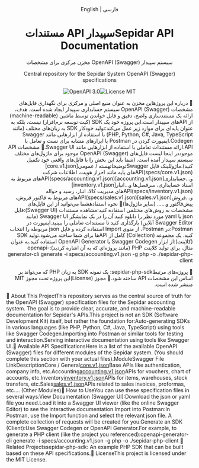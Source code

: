 <!--README دوزبانه (فارسی / انگلیسی)--><div align="center"><!-- لینک‌های جابجایی زبان -->English | فارسی<!-- عنوان پروژه --><h1>مستندات API سپیدارSepidar API Documentation</h1><!-- توضیحات کوتاه --><p>مخزن مرکزی برای مشخصات OpenAPI (Swagger) سیستم سپیدار</p><p>Central repository for the Sepidar System OpenAPI (Swagger) specifications</p><!-- بج‌های دلخواه - می‌توانید آدرس‌ها را بعداً تکمیل کنید --><p><img src="https://img.shields.io/badge/OpenAPI-3.0-blue.svg?style=flat-square" alt="OpenAPI 3.0"><img src="https://img.shields.io/badge/License-MIT-green.svg?style=flat-square" alt="License MIT"><!-- <img src="https://img.shields.io/github/last-commit/your-username/your-repo?style=flat-square" alt="Last Commit"> --></p></div><!--نسخه فارسی--><a name="persian-version"></a><div dir="rtl">🎯 درباره این پروژهاین مخزن به عنوان منبع اصلی و مرکزی برای نگهداری فایل‌های مشخصات OpenAPI (Swagger) سیستم حسابداری سپیدار ایجاد شده است. هدف، ارائه یک مستندسازی واضح، دقیق و قابل خواندن توسط ماشین (machine-readable) از APIهای سپیدار است.این پروژه خود یک SDK (کیت توسعه نرم‌افزار) نیست، بلکه به عنوان پایه‌ای برای موارد زیر عمل می‌کند:تولید خودکار SDK به زبان‌های مختلف (مانند PHP, Python, C#, Java, TypeScript) با استفاده از ابزارهایی مانند Swagger Codegen.ایمپورت کردن در Postman یا ابزارهای مشابه برای تست و تعامل با API.ارائه مستندات تعاملی با استفاده از ابزارهایی مانند Swagger UI.📁 مشخصات API موجوددر اینجا لیست فایل‌های OpenAPI (Swagger) موجود برای ماژول‌های مختلف سیستم سپیدار آمده است. (شما باید این بخش را با فایل‌های واقعی خود تکمیل کنید).ماژوللینک فایل Swaggerتوضیحاتهسته / عمومی[core.v1.json](specs/core.v1.json)APIهای پایه مانند احراز هویت، اطلاعات شرکت و...حسابداری[accounting.v1.json](specs/accounting.v1.json)APIهای مربوط به اسناد حسابداری، سرفصل‌ها و...انبار[inventory.v1.json](specs/inventory.v1.json)APIهای مدیریت کالا، انبار، رسید و حواله و...فروش[sales.v1.json](specs/sales.v1.json)APIهای مربوط به فاکتور فروش، پیش‌فاکتور و...... (سایر ماژول‌ها)🚀 نحوه استفادهشما می‌توانید از این فایل‌های مشخصات به روش‌های مختلفی استفاده کنید:مشاهده مستندات (Swagger UI):فایل json یا yaml مورد نظر را دانلود کنید.آن را در یک نمایشگر Swagger UI (مانند Swagger Editor آنلاین) بارگذاری کنید تا مستندات تعاملی را ببینید.ایمپورت در Postman:در Postman، از منوی Import استفاده کرده و فایل json مربوطه را انتخاب کنید. یک مجموعه (Collection) کامل از APIها برای شما ساخته می‌شود.تولید SDK (کلاینت):از ابزار Swagger Codegen یا OpenAPI Generator استفاده کنید.به عنوان مثال، برای تولید کلاینت PHP (مانند پروژه‌ای که به آن اشاره کردید):openapi-generator-cli generate -i specs/accounting.v1.json -g php -o ./sepidar-php-client
🤝 پروژه‌های مرتبطsepidar-php-sdk: یک نمونه SDK به زبان PHP که می‌تواند بر اساس این مشخصات API ساخته شود.📜 مجوز (License)این پروژه تحت مجوز MIT منتشر شده است.</div><!--English Version--><a name="english-version"></a><div dir="ltr">🎯 About This ProjectThis repository serves as the central source of truth for the OpenAPI (Swagger) specification files for the Sepidar accounting system. The goal is to provide clear, accurate, and machine-readable documentation for Sepidar's APIs.This project is not an SDK (Software Development Kit) itself, but rather the foundation for:Auto-generating SDKs in various languages (like PHP, Python, C#, Java, TypeScript) using tools like Swagger Codegen.Importing into Postman or similar tools for testing and interaction.Serving interactive documentation using tools like Swagger UI.📁 Available API SpecificationsHere is a list of the available OpenAPI (Swagger) files for different modules of the Sepidar system. (You should complete this section with your actual files).ModuleSwagger File LinkDescriptionCore / General[core.v1.json](specs/core.v1.json)Base APIs like authentication, company info, etc.Accounting[accounting.v1.json](specs/accounting.v1.json)APIs for vouchers, chart of accounts, etc.Inventory[inventory.v1.json](specs/inventory.v1.json)APIs for items, warehouses, stock transfers, etc.Sales[sales.v1.json](specs/sales.v1.json)APIs related to sales invoices, proformas, etc.... (Other Modules)🚀 How to UseYou can use these specification files in several ways:View Documentation (Swagger UI):Download the json or yaml file you need.Load it into a Swagger UI viewer (like the online Swagger Editor) to see the interactive documentation.Import into Postman:In Postman, use the Import function and select the relevant json file. A complete collection of requests will be created for you.Generate an SDK (Client):Use Swagger Codegen or OpenAPI Generator.For example, to generate a PHP client (like the project you referenced):openapi-generator-cli generate -i specs/accounting.v1.json -g php -o ./sepidar-php-client
🤝 Related Projectssepidar-php-sdk: An example PHP SDK that can be built based on these API specifications.📜 LicenseThis project is licensed under the MIT License.</div>

